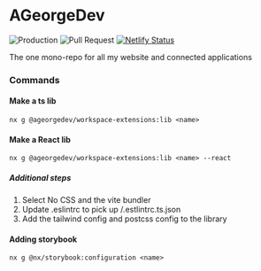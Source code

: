 # AGeorgeDev

![Production](https://github.com/bassoGeorge/a-george-dev/actions/workflows/production.yml/badge.svg)
![Pull Request](https://github.com/bassoGeorge/a-george-dev/actions/workflows/pull-request.yml/badge.svg)
[![Netlify Status](https://api.netlify.com/api/v1/badges/c27387d7-a9ff-478a-a01d-a5f9efaa29f4/deploy-status)](https://app.netlify.com/sites/polite-conkies-0a96bd/deploys)

The one mono-repo for all my website and connected applications

### Commands

#### Make a ts lib

```shell
nx g @ageorgedev/workspace-extensions:lib <name>
```

#### Make a React lib

```shell
nx g @ageorgedev/workspace-extensions:lib <name> --react
```

##### Additional steps

1. Select No CSS and the vite bundler
2. Update .eslintrc to pick up <root>/.estlintrc.ts.json
3. Add the tailwind config and postcss config to the library

#### Adding storybook

```shell
nx g @nx/storybook:configuration <name>
```

